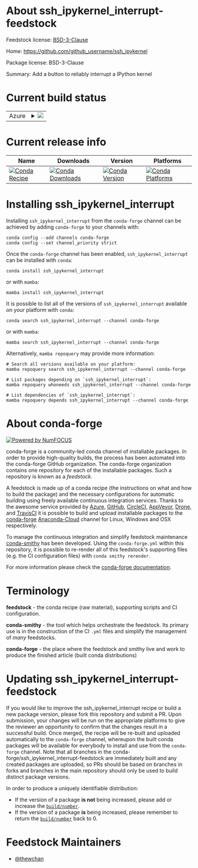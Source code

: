 About ssh_ipykernel_interrupt-feedstock
=======================================

Feedstock license: [BSD-3-Clause](https://github.com/conda-forge/ssh_ipykernel_interrupt-feedstock/blob/main/LICENSE.txt)

Home: https://github.com/github_username/ssh_ipykernel

Package license: BSD-3-Clause

Summary: Add a button to reliably interrupt a IPython kernel

Current build status
====================


<table>
    
  <tr>
    <td>Azure</td>
    <td>
      <details>
        <summary>
          <a href="https://dev.azure.com/conda-forge/feedstock-builds/_build/latest?definitionId=14033&branchName=main">
            <img src="https://dev.azure.com/conda-forge/feedstock-builds/_apis/build/status/ssh_ipykernel_interrupt-feedstock?branchName=main">
          </a>
        </summary>
        <table>
          <thead><tr><th>Variant</th><th>Status</th></tr></thead>
          <tbody><tr>
              <td>linux_64_nodejs16python3.10.____cpython</td>
              <td>
                <a href="https://dev.azure.com/conda-forge/feedstock-builds/_build/latest?definitionId=14033&branchName=main">
                  <img src="https://dev.azure.com/conda-forge/feedstock-builds/_apis/build/status/ssh_ipykernel_interrupt-feedstock?branchName=main&jobName=linux&configuration=linux%20linux_64_nodejs16python3.10.____cpython" alt="variant">
                </a>
              </td>
            </tr><tr>
              <td>linux_64_nodejs16python3.11.____cpython</td>
              <td>
                <a href="https://dev.azure.com/conda-forge/feedstock-builds/_build/latest?definitionId=14033&branchName=main">
                  <img src="https://dev.azure.com/conda-forge/feedstock-builds/_apis/build/status/ssh_ipykernel_interrupt-feedstock?branchName=main&jobName=linux&configuration=linux%20linux_64_nodejs16python3.11.____cpython" alt="variant">
                </a>
              </td>
            </tr><tr>
              <td>linux_64_nodejs16python3.12.____cpython</td>
              <td>
                <a href="https://dev.azure.com/conda-forge/feedstock-builds/_build/latest?definitionId=14033&branchName=main">
                  <img src="https://dev.azure.com/conda-forge/feedstock-builds/_apis/build/status/ssh_ipykernel_interrupt-feedstock?branchName=main&jobName=linux&configuration=linux%20linux_64_nodejs16python3.12.____cpython" alt="variant">
                </a>
              </td>
            </tr><tr>
              <td>linux_64_nodejs16python3.8.____cpython</td>
              <td>
                <a href="https://dev.azure.com/conda-forge/feedstock-builds/_build/latest?definitionId=14033&branchName=main">
                  <img src="https://dev.azure.com/conda-forge/feedstock-builds/_apis/build/status/ssh_ipykernel_interrupt-feedstock?branchName=main&jobName=linux&configuration=linux%20linux_64_nodejs16python3.8.____cpython" alt="variant">
                </a>
              </td>
            </tr><tr>
              <td>linux_64_nodejs16python3.9.____cpython</td>
              <td>
                <a href="https://dev.azure.com/conda-forge/feedstock-builds/_build/latest?definitionId=14033&branchName=main">
                  <img src="https://dev.azure.com/conda-forge/feedstock-builds/_apis/build/status/ssh_ipykernel_interrupt-feedstock?branchName=main&jobName=linux&configuration=linux%20linux_64_nodejs16python3.9.____cpython" alt="variant">
                </a>
              </td>
            </tr><tr>
              <td>linux_64_nodejs18python3.10.____cpython</td>
              <td>
                <a href="https://dev.azure.com/conda-forge/feedstock-builds/_build/latest?definitionId=14033&branchName=main">
                  <img src="https://dev.azure.com/conda-forge/feedstock-builds/_apis/build/status/ssh_ipykernel_interrupt-feedstock?branchName=main&jobName=linux&configuration=linux%20linux_64_nodejs18python3.10.____cpython" alt="variant">
                </a>
              </td>
            </tr><tr>
              <td>linux_64_nodejs18python3.11.____cpython</td>
              <td>
                <a href="https://dev.azure.com/conda-forge/feedstock-builds/_build/latest?definitionId=14033&branchName=main">
                  <img src="https://dev.azure.com/conda-forge/feedstock-builds/_apis/build/status/ssh_ipykernel_interrupt-feedstock?branchName=main&jobName=linux&configuration=linux%20linux_64_nodejs18python3.11.____cpython" alt="variant">
                </a>
              </td>
            </tr><tr>
              <td>linux_64_nodejs18python3.12.____cpython</td>
              <td>
                <a href="https://dev.azure.com/conda-forge/feedstock-builds/_build/latest?definitionId=14033&branchName=main">
                  <img src="https://dev.azure.com/conda-forge/feedstock-builds/_apis/build/status/ssh_ipykernel_interrupt-feedstock?branchName=main&jobName=linux&configuration=linux%20linux_64_nodejs18python3.12.____cpython" alt="variant">
                </a>
              </td>
            </tr><tr>
              <td>linux_64_nodejs18python3.8.____cpython</td>
              <td>
                <a href="https://dev.azure.com/conda-forge/feedstock-builds/_build/latest?definitionId=14033&branchName=main">
                  <img src="https://dev.azure.com/conda-forge/feedstock-builds/_apis/build/status/ssh_ipykernel_interrupt-feedstock?branchName=main&jobName=linux&configuration=linux%20linux_64_nodejs18python3.8.____cpython" alt="variant">
                </a>
              </td>
            </tr><tr>
              <td>linux_64_nodejs18python3.9.____cpython</td>
              <td>
                <a href="https://dev.azure.com/conda-forge/feedstock-builds/_build/latest?definitionId=14033&branchName=main">
                  <img src="https://dev.azure.com/conda-forge/feedstock-builds/_apis/build/status/ssh_ipykernel_interrupt-feedstock?branchName=main&jobName=linux&configuration=linux%20linux_64_nodejs18python3.9.____cpython" alt="variant">
                </a>
              </td>
            </tr><tr>
              <td>osx_64_nodejs16python3.10.____cpython</td>
              <td>
                <a href="https://dev.azure.com/conda-forge/feedstock-builds/_build/latest?definitionId=14033&branchName=main">
                  <img src="https://dev.azure.com/conda-forge/feedstock-builds/_apis/build/status/ssh_ipykernel_interrupt-feedstock?branchName=main&jobName=osx&configuration=osx%20osx_64_nodejs16python3.10.____cpython" alt="variant">
                </a>
              </td>
            </tr><tr>
              <td>osx_64_nodejs16python3.11.____cpython</td>
              <td>
                <a href="https://dev.azure.com/conda-forge/feedstock-builds/_build/latest?definitionId=14033&branchName=main">
                  <img src="https://dev.azure.com/conda-forge/feedstock-builds/_apis/build/status/ssh_ipykernel_interrupt-feedstock?branchName=main&jobName=osx&configuration=osx%20osx_64_nodejs16python3.11.____cpython" alt="variant">
                </a>
              </td>
            </tr><tr>
              <td>osx_64_nodejs16python3.12.____cpython</td>
              <td>
                <a href="https://dev.azure.com/conda-forge/feedstock-builds/_build/latest?definitionId=14033&branchName=main">
                  <img src="https://dev.azure.com/conda-forge/feedstock-builds/_apis/build/status/ssh_ipykernel_interrupt-feedstock?branchName=main&jobName=osx&configuration=osx%20osx_64_nodejs16python3.12.____cpython" alt="variant">
                </a>
              </td>
            </tr><tr>
              <td>osx_64_nodejs16python3.8.____cpython</td>
              <td>
                <a href="https://dev.azure.com/conda-forge/feedstock-builds/_build/latest?definitionId=14033&branchName=main">
                  <img src="https://dev.azure.com/conda-forge/feedstock-builds/_apis/build/status/ssh_ipykernel_interrupt-feedstock?branchName=main&jobName=osx&configuration=osx%20osx_64_nodejs16python3.8.____cpython" alt="variant">
                </a>
              </td>
            </tr><tr>
              <td>osx_64_nodejs16python3.9.____cpython</td>
              <td>
                <a href="https://dev.azure.com/conda-forge/feedstock-builds/_build/latest?definitionId=14033&branchName=main">
                  <img src="https://dev.azure.com/conda-forge/feedstock-builds/_apis/build/status/ssh_ipykernel_interrupt-feedstock?branchName=main&jobName=osx&configuration=osx%20osx_64_nodejs16python3.9.____cpython" alt="variant">
                </a>
              </td>
            </tr><tr>
              <td>osx_64_nodejs18python3.10.____cpython</td>
              <td>
                <a href="https://dev.azure.com/conda-forge/feedstock-builds/_build/latest?definitionId=14033&branchName=main">
                  <img src="https://dev.azure.com/conda-forge/feedstock-builds/_apis/build/status/ssh_ipykernel_interrupt-feedstock?branchName=main&jobName=osx&configuration=osx%20osx_64_nodejs18python3.10.____cpython" alt="variant">
                </a>
              </td>
            </tr><tr>
              <td>osx_64_nodejs18python3.11.____cpython</td>
              <td>
                <a href="https://dev.azure.com/conda-forge/feedstock-builds/_build/latest?definitionId=14033&branchName=main">
                  <img src="https://dev.azure.com/conda-forge/feedstock-builds/_apis/build/status/ssh_ipykernel_interrupt-feedstock?branchName=main&jobName=osx&configuration=osx%20osx_64_nodejs18python3.11.____cpython" alt="variant">
                </a>
              </td>
            </tr><tr>
              <td>osx_64_nodejs18python3.12.____cpython</td>
              <td>
                <a href="https://dev.azure.com/conda-forge/feedstock-builds/_build/latest?definitionId=14033&branchName=main">
                  <img src="https://dev.azure.com/conda-forge/feedstock-builds/_apis/build/status/ssh_ipykernel_interrupt-feedstock?branchName=main&jobName=osx&configuration=osx%20osx_64_nodejs18python3.12.____cpython" alt="variant">
                </a>
              </td>
            </tr><tr>
              <td>osx_64_nodejs18python3.8.____cpython</td>
              <td>
                <a href="https://dev.azure.com/conda-forge/feedstock-builds/_build/latest?definitionId=14033&branchName=main">
                  <img src="https://dev.azure.com/conda-forge/feedstock-builds/_apis/build/status/ssh_ipykernel_interrupt-feedstock?branchName=main&jobName=osx&configuration=osx%20osx_64_nodejs18python3.8.____cpython" alt="variant">
                </a>
              </td>
            </tr><tr>
              <td>osx_64_nodejs18python3.9.____cpython</td>
              <td>
                <a href="https://dev.azure.com/conda-forge/feedstock-builds/_build/latest?definitionId=14033&branchName=main">
                  <img src="https://dev.azure.com/conda-forge/feedstock-builds/_apis/build/status/ssh_ipykernel_interrupt-feedstock?branchName=main&jobName=osx&configuration=osx%20osx_64_nodejs18python3.9.____cpython" alt="variant">
                </a>
              </td>
            </tr><tr>
              <td>win_64_nodejs16python3.10.____cpython</td>
              <td>
                <a href="https://dev.azure.com/conda-forge/feedstock-builds/_build/latest?definitionId=14033&branchName=main">
                  <img src="https://dev.azure.com/conda-forge/feedstock-builds/_apis/build/status/ssh_ipykernel_interrupt-feedstock?branchName=main&jobName=win&configuration=win%20win_64_nodejs16python3.10.____cpython" alt="variant">
                </a>
              </td>
            </tr><tr>
              <td>win_64_nodejs16python3.11.____cpython</td>
              <td>
                <a href="https://dev.azure.com/conda-forge/feedstock-builds/_build/latest?definitionId=14033&branchName=main">
                  <img src="https://dev.azure.com/conda-forge/feedstock-builds/_apis/build/status/ssh_ipykernel_interrupt-feedstock?branchName=main&jobName=win&configuration=win%20win_64_nodejs16python3.11.____cpython" alt="variant">
                </a>
              </td>
            </tr><tr>
              <td>win_64_nodejs16python3.12.____cpython</td>
              <td>
                <a href="https://dev.azure.com/conda-forge/feedstock-builds/_build/latest?definitionId=14033&branchName=main">
                  <img src="https://dev.azure.com/conda-forge/feedstock-builds/_apis/build/status/ssh_ipykernel_interrupt-feedstock?branchName=main&jobName=win&configuration=win%20win_64_nodejs16python3.12.____cpython" alt="variant">
                </a>
              </td>
            </tr><tr>
              <td>win_64_nodejs16python3.8.____cpython</td>
              <td>
                <a href="https://dev.azure.com/conda-forge/feedstock-builds/_build/latest?definitionId=14033&branchName=main">
                  <img src="https://dev.azure.com/conda-forge/feedstock-builds/_apis/build/status/ssh_ipykernel_interrupt-feedstock?branchName=main&jobName=win&configuration=win%20win_64_nodejs16python3.8.____cpython" alt="variant">
                </a>
              </td>
            </tr><tr>
              <td>win_64_nodejs16python3.9.____cpython</td>
              <td>
                <a href="https://dev.azure.com/conda-forge/feedstock-builds/_build/latest?definitionId=14033&branchName=main">
                  <img src="https://dev.azure.com/conda-forge/feedstock-builds/_apis/build/status/ssh_ipykernel_interrupt-feedstock?branchName=main&jobName=win&configuration=win%20win_64_nodejs16python3.9.____cpython" alt="variant">
                </a>
              </td>
            </tr><tr>
              <td>win_64_nodejs18python3.10.____cpython</td>
              <td>
                <a href="https://dev.azure.com/conda-forge/feedstock-builds/_build/latest?definitionId=14033&branchName=main">
                  <img src="https://dev.azure.com/conda-forge/feedstock-builds/_apis/build/status/ssh_ipykernel_interrupt-feedstock?branchName=main&jobName=win&configuration=win%20win_64_nodejs18python3.10.____cpython" alt="variant">
                </a>
              </td>
            </tr><tr>
              <td>win_64_nodejs18python3.11.____cpython</td>
              <td>
                <a href="https://dev.azure.com/conda-forge/feedstock-builds/_build/latest?definitionId=14033&branchName=main">
                  <img src="https://dev.azure.com/conda-forge/feedstock-builds/_apis/build/status/ssh_ipykernel_interrupt-feedstock?branchName=main&jobName=win&configuration=win%20win_64_nodejs18python3.11.____cpython" alt="variant">
                </a>
              </td>
            </tr><tr>
              <td>win_64_nodejs18python3.12.____cpython</td>
              <td>
                <a href="https://dev.azure.com/conda-forge/feedstock-builds/_build/latest?definitionId=14033&branchName=main">
                  <img src="https://dev.azure.com/conda-forge/feedstock-builds/_apis/build/status/ssh_ipykernel_interrupt-feedstock?branchName=main&jobName=win&configuration=win%20win_64_nodejs18python3.12.____cpython" alt="variant">
                </a>
              </td>
            </tr><tr>
              <td>win_64_nodejs18python3.8.____cpython</td>
              <td>
                <a href="https://dev.azure.com/conda-forge/feedstock-builds/_build/latest?definitionId=14033&branchName=main">
                  <img src="https://dev.azure.com/conda-forge/feedstock-builds/_apis/build/status/ssh_ipykernel_interrupt-feedstock?branchName=main&jobName=win&configuration=win%20win_64_nodejs18python3.8.____cpython" alt="variant">
                </a>
              </td>
            </tr><tr>
              <td>win_64_nodejs18python3.9.____cpython</td>
              <td>
                <a href="https://dev.azure.com/conda-forge/feedstock-builds/_build/latest?definitionId=14033&branchName=main">
                  <img src="https://dev.azure.com/conda-forge/feedstock-builds/_apis/build/status/ssh_ipykernel_interrupt-feedstock?branchName=main&jobName=win&configuration=win%20win_64_nodejs18python3.9.____cpython" alt="variant">
                </a>
              </td>
            </tr>
          </tbody>
        </table>
      </details>
    </td>
  </tr>
</table>

Current release info
====================

| Name | Downloads | Version | Platforms |
| --- | --- | --- | --- |
| [![Conda Recipe](https://img.shields.io/badge/recipe-ssh_ipykernel_interrupt-green.svg)](https://anaconda.org/conda-forge/ssh_ipykernel_interrupt) | [![Conda Downloads](https://img.shields.io/conda/dn/conda-forge/ssh_ipykernel_interrupt.svg)](https://anaconda.org/conda-forge/ssh_ipykernel_interrupt) | [![Conda Version](https://img.shields.io/conda/vn/conda-forge/ssh_ipykernel_interrupt.svg)](https://anaconda.org/conda-forge/ssh_ipykernel_interrupt) | [![Conda Platforms](https://img.shields.io/conda/pn/conda-forge/ssh_ipykernel_interrupt.svg)](https://anaconda.org/conda-forge/ssh_ipykernel_interrupt) |

Installing ssh_ipykernel_interrupt
==================================

Installing `ssh_ipykernel_interrupt` from the `conda-forge` channel can be achieved by adding `conda-forge` to your channels with:

```
conda config --add channels conda-forge
conda config --set channel_priority strict
```

Once the `conda-forge` channel has been enabled, `ssh_ipykernel_interrupt` can be installed with `conda`:

```
conda install ssh_ipykernel_interrupt
```

or with `mamba`:

```
mamba install ssh_ipykernel_interrupt
```

It is possible to list all of the versions of `ssh_ipykernel_interrupt` available on your platform with `conda`:

```
conda search ssh_ipykernel_interrupt --channel conda-forge
```

or with `mamba`:

```
mamba search ssh_ipykernel_interrupt --channel conda-forge
```

Alternatively, `mamba repoquery` may provide more information:

```
# Search all versions available on your platform:
mamba repoquery search ssh_ipykernel_interrupt --channel conda-forge

# List packages depending on `ssh_ipykernel_interrupt`:
mamba repoquery whoneeds ssh_ipykernel_interrupt --channel conda-forge

# List dependencies of `ssh_ipykernel_interrupt`:
mamba repoquery depends ssh_ipykernel_interrupt --channel conda-forge
```


About conda-forge
=================

[![Powered by
NumFOCUS](https://img.shields.io/badge/powered%20by-NumFOCUS-orange.svg?style=flat&colorA=E1523D&colorB=007D8A)](https://numfocus.org)

conda-forge is a community-led conda channel of installable packages.
In order to provide high-quality builds, the process has been automated into the
conda-forge GitHub organization. The conda-forge organization contains one repository
for each of the installable packages. Such a repository is known as a *feedstock*.

A feedstock is made up of a conda recipe (the instructions on what and how to build
the package) and the necessary configurations for automatic building using freely
available continuous integration services. Thanks to the awesome service provided by
[Azure](https://azure.microsoft.com/en-us/services/devops/), [GitHub](https://github.com/),
[CircleCI](https://circleci.com/), [AppVeyor](https://www.appveyor.com/),
[Drone](https://cloud.drone.io/welcome), and [TravisCI](https://travis-ci.com/)
it is possible to build and upload installable packages to the
[conda-forge](https://anaconda.org/conda-forge) [Anaconda-Cloud](https://anaconda.org/)
channel for Linux, Windows and OSX respectively.

To manage the continuous integration and simplify feedstock maintenance
[conda-smithy](https://github.com/conda-forge/conda-smithy) has been developed.
Using the ``conda-forge.yml`` within this repository, it is possible to re-render all of
this feedstock's supporting files (e.g. the CI configuration files) with ``conda smithy rerender``.

For more information please check the [conda-forge documentation](https://conda-forge.org/docs/).

Terminology
===========

**feedstock** - the conda recipe (raw material), supporting scripts and CI configuration.

**conda-smithy** - the tool which helps orchestrate the feedstock.
                   Its primary use is in the construction of the CI ``.yml`` files
                   and simplify the management of *many* feedstocks.

**conda-forge** - the place where the feedstock and smithy live and work to
                  produce the finished article (built conda distributions)


Updating ssh_ipykernel_interrupt-feedstock
==========================================

If you would like to improve the ssh_ipykernel_interrupt recipe or build a new
package version, please fork this repository and submit a PR. Upon submission,
your changes will be run on the appropriate platforms to give the reviewer an
opportunity to confirm that the changes result in a successful build. Once
merged, the recipe will be re-built and uploaded automatically to the
`conda-forge` channel, whereupon the built conda packages will be available for
everybody to install and use from the `conda-forge` channel.
Note that all branches in the conda-forge/ssh_ipykernel_interrupt-feedstock are
immediately built and any created packages are uploaded, so PRs should be based
on branches in forks and branches in the main repository should only be used to
build distinct package versions.

In order to produce a uniquely identifiable distribution:
 * If the version of a package **is not** being increased, please add or increase
   the [``build/number``](https://docs.conda.io/projects/conda-build/en/latest/resources/define-metadata.html#build-number-and-string).
 * If the version of a package **is** being increased, please remember to return
   the [``build/number``](https://docs.conda.io/projects/conda-build/en/latest/resources/define-metadata.html#build-number-and-string)
   back to 0.

Feedstock Maintainers
=====================

* [@thewchan](https://github.com/thewchan/)

